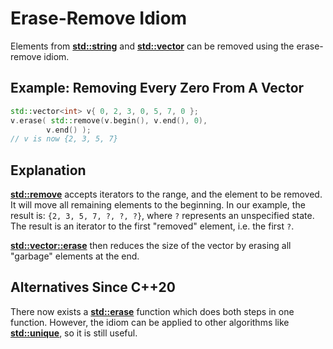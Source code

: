 # Erase-Remove Idiom

Elements from **[std::string][string]** and **[std::vector][vector]** can be removed using the erase-remove idiom.

[string]: https://en.cppreference.com/w/cpp/string/basic_string
[vector]: https://en.cppreference.com/w/cpp/container/vector

## Example: Removing Every Zero From A Vector

```cpp
std::vector<int> v{ 0, 2, 3, 0, 5, 7, 0 };
v.erase( std::remove(v.begin(), v.end(), 0),
        v.end() );
// v is now {2, 3, 5, 7}
```

## Explanation

**[std::remove](https://en.cppreference.com/w/cpp/algorithm/remove)** accepts iterators to the range, and the element to
be removed. It will move all remaining elements to the beginning. In our example, the result is:
`{2, 3, 5, 7, ?, ?, ?}`, where `?` represents an unspecified state. The result is an iterator to the first "removed"
element, i.e. the first `?`.

**[std::vector::erase](https://en.cppreference.com/w/cpp/container/vector/erase)** then reduces the size of the vector
by erasing all "garbage" elements at the end.

## Alternatives Since C++20

There now exists a **[std::erase](https://en.cppreference.com/w/cpp/container/vector/erase2)** function which does both
steps in one function. However, the idiom can be applied to other algorithms like
**[std::unique](https://en.cppreference.com/w/cpp/algorithm/unique)**, so it is still useful.
